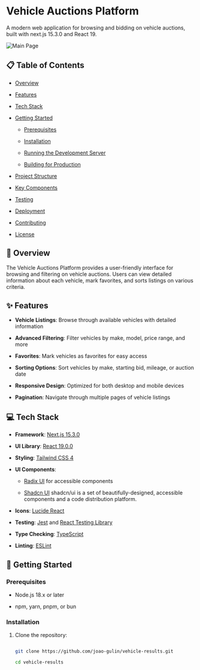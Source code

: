 # Vehicle Auctions Platform

A modern web application for browsing and bidding on vehicle auctions, built with next.js 15.3.0 and React 19.

![Main Page](https://github.com/user-attachments/assets/a9ef25a1-690f-45ab-b16c-98d5b66bd40b)

## 📋 Table of Contents

- [Overview](#overview)

- [Features](#features)

- [Tech Stack](#tech-stack)

- [Getting Started](#getting-started)

  - [Prerequisites](#prerequisites)

  - [Installation](#installation)

  - [Running the Development Server](#running-the-development-server)

  - [Building for Production](#building-for-production)

- [Project Structure](#project-structure)

- [Key Components](#key-components)

- [Testing](#testing)

- [Deployment](#deployment)

- [Contributing](#contributing)

- [License](#license)

## 🚀 Overview

The Vehicle Auctions Platform provides a user-friendly interface for browsing and filtering on vehicle auctions. Users can view detailed information about each vehicle, mark favorites, and sorts listings on various criteria.

## ✨ Features

- **Vehicle Listings**: Browse through available vehicles with detailed information

- **Advanced Filtering**: Filter vehicles by make, model, price range, and more

- **Favorites**: Mark vehicles as favorites for easy access

- **Sorting Options**: Sort vehicles by make, starting bid, mileage, or auction date

- **Responsive Design**: Optimized for both desktop and mobile devices

- **Pagination**: Navigate through multiple pages of vehicle listings

## 💻 Tech Stack

- **Framework**: [Next.js 15.3.0](https://nextjs.org/)

- **UI Library**: [React 19.0.0](https://react.dev/)

- **Styling**: [Tailwind CSS 4](https://tailwindcss.com/)

- **UI Components**:

  - [Radix UI](https://www.radix-ui.com/) for accessible components

  - [Shadcn UI](https://ui.shadcn.com/) shadcn/ui is a set of beautifully-designed, accessible components and a code distribution platform.

- **Icons**: [Lucide React](https://lucide.dev/)

- **Testing**: [Jest](https://jestjs.io/) and [React Testing Library](https://testing-library.com/docs/react-testing-library/intro/)
- **Type Checking**: [TypeScript](https://www.typescriptlang.org/)

- **Linting**: [ESLint](https://eslint.org/)

## 🏁 Getting Started

### Prerequisites

- Node.js 18.x or later

- npm, yarn, pnpm, or bun

### Installation

1. Clone the repository:

   ```bash

   git clone https://github.com/joao-gulin/vehicle-results.git

   cd vehicle-results
   ```
